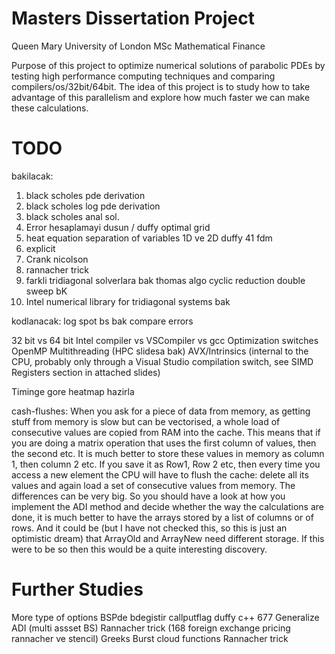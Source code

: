 # Masters Dissertation Project #
Queen Mary University of London
MSc Mathematical Finance

Purpose of this project to optimize numerical solutions of parabolic PDEs by testing high performance computing techniques and comparing compilers/os/32bit/64bit.
The idea of this project is to study how to take advantage of this parallelism and explore how much faster we can make these calculations.

# TODO #
bakilacak:
1) black scholes pde derivation
2) black scholes log pde derivation
3) black scholes anal sol.
4) Error hesaplamayi dusun / duffy optimal grid
5) heat equation separation of variables 1D ve 2D duffy 41 fdm
6) explicit
7) Crank nicolson
9) rannacher trick
10) farkli tridiagonal solverlara bak thomas algo cyclic reduction double sweep bK
11) Intel numerical library for tridiagonal systems bak

kodlanacak:
log spot bs bak compare errors 

32 bit vs 64  bit
Intel compiler vs VSCompiler vs gcc
Optimization switches
OpenMP
Multithreading (HPC slidesa bak)
AVX/Intrinsics  (internal to the CPU, probably only through a Visual Studio compilation switch, see SIMD Registers section in attached slides) 

Timinge gore heatmap hazirla

cash-flushes: When you ask for a piece of data from memory, as getting stuff from memory is slow but can be vectorised, a whole load of consecutive values are copied from RAM into the cache. This means that if you are doing a matrix operation that uses the first column of values, then the second etc. It is much better to store these values in memory as column 1, then column 2 etc. If you save it as Row1, Row 2 etc, then every time you access a new element the CPU will have to flush the cache: delete all its values and again load a set of consecutive values from memory. The differences can be very big. So you should have a look at how you implement the ADI method and decide whether the way the calculations are done, it is much better to have the arrays stored by a list of columns or of rows. And it could be (but I have not checked this, so this is just an optimistic dream) that ArrayOld and ArrayNew need different storage. If this were to be so then this would be a quite interesting discovery.


# Further Studies #
More type of options BSPde bdegistir callputflag duffy c++ 677 
Generalize ADI (multi assset BS)
Rannacher trick (168 foreign exchange pricing rannacher ve stencil)
Greeks
Burst cloud functions
Rannacher trick